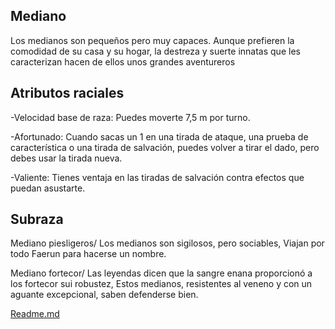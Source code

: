 Mediano
-
Los medianos son pequeños pero muy capaces. Aunque prefieren la comodidad de su casa y su hogar, la destreza y suerte innatas que les caracterizan hacen de ellos unos grandes aventureros

Atributos raciales
-
-Velocidad base de raza: Puedes moverte 7,5 m por turno.

-Afortunado: Cuando sacas un 1 en una tirada de ataque, una prueba de característica o una tirada de salvación, puedes volver a tirar el dado, pero debes usar la tirada nueva.

-Valiente: Tienes ventaja en las tiradas de salvación contra efectos que puedan asustarte.

Subraza
-
Mediano piesligeros/
Los medianos son sigilosos, pero sociables, Viajan por todo Faerun para hacerse un nombre.

Mediano fortecor/
Las leyendas dicen que la sangre enana proporcionó a los fortecor sui robustez, Estos medianos, resistentes al veneno y con un aguante excepcional, saben defenderse bien.

[Readme.md](Readme.md)